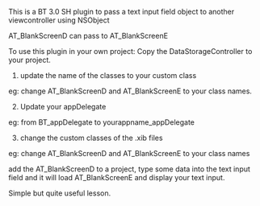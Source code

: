 This is a BT 3.0 SH plugin to pass a text input field object to another viewcontroller using NSObject

AT_BlankScreenD can pass to AT_BlankScreenE

To use this plugin in your own project:
Copy the DataStorageController to your project.  

1) update the name of the classes to your custom class 

eg: change AT_BlankScreenD and AT_BlankScreenE to your class names.

2) Update your appDelegate

eg: from BT_appDelegate to yourappname_appDelegate

3) change the custom classes of the .xib files

eg: change AT_BlankScreenD and AT_BlankScreenE to your class names


add the AT_BlankScreenD to a project, type some data into the text input field and it will load AT_BlankScreenE and display your text input.


Simple but quite useful lesson.




